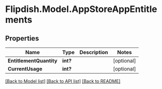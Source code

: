 # Flipdish.Model.AppStoreAppEntitlements
## Properties

Name | Type | Description | Notes
------------ | ------------- | ------------- | -------------
**EntitlementQuantity** | **int?** |  | [optional] 
**CurrentUsage** | **int?** |  | [optional] 

[[Back to Model list]](../README.md#documentation-for-models) [[Back to API list]](../README.md#documentation-for-api-endpoints) [[Back to README]](../README.md)

